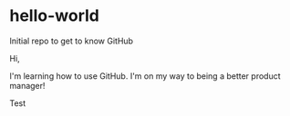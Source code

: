 # hello-world
Initial repo to get to know GitHub

Hi,

I'm learning how to use GitHub. I'm on my way to being a better product manager!

Test
